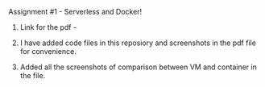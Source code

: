 Assignment #1 - Serverless and Docker!

1. Link for the pdf - 

2. I have added code files in this reposiory and screenshots in the pdf file for convenience.

3. Added all the screenshots of comparison between VM and container in the file.